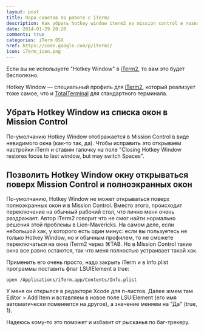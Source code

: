 ```yaml
---
layout: post
title: Пара советов по работе с iTerm2
description: Как убрать hotkey window iterm2 из mission control и позволить ему работать в полноэкранных приложениях
date: 2014-01-29 20:20
comments: true
categories: iTerm OSX 
href: https://code.google.com/p/iterm2/
icon: iTerm_icon.png
---
```


Если вы не используете "Hotkey Window" в [iTerm2](https://code.google.com/p/iterm2/), то вам это будет бесполезно.

Hotkey Window — специальный профиль для [iTerm2](https://code.google.com/p/iterm2/), который реализует тоже самое, что и [TotalTerminal](http://totalterminal.binaryage.com) для стандартного терминала.

## Убрать Hotkey Window из списка окон в Mission Control

По-умолчанию Hotkey Window отображается в Mission Control в виде невидимого окна (как-то так, да). Чтобы исправить это открываем настройки iTerm и ставим галочку на поле "Closing Hotkey Window restores focus to last window, but may switch Spaces".

## Позволить Hotkey Window окну открываться поверх Mission Control и полноэкранных окон

По-умолчанию, Hotkey Window не может открываться поверх полноэкранных окон и в Mission Control. Вместо этого, происходит переключение на обычный рабочий стол, что лично меня очень раздражает. Автор iTerm2 говорит что не смог найти нормально решения этой проблемы в Lion-Mavericks. На самом деле, если небольшой хак, у которого есть один минус: если вы пользуетесь не только Hotkey Window, но и обычным профилем, то не сможете переключаться на окна iTerm2 через ⌘TAB. Но в Mission Control такие окна все равно остаются, так что меня полностью устраивает такой хак.

Применить его очень просто, надо закрыть iTerm и в Info.plist программы поставить флаг LSUIElement в true:

    open /Applications/iTerm.app/Contents/Info.plist

У меня он открылся в редакторе Xcode для п-листов. Далее жмем там Editor > Add Item и вставляем в новое поле LSUIElement (его имя автоматически поменяется на другое), а значение меняем на "Да" (true, 1).

Надеюсь кому-то это поможет и избавит от рысканья по баг-трекеру.
